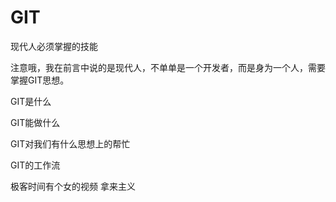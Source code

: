 # GIT
现代人必须掌握的技能

注意哦，我在前言中说的是现代人，不单单是一个开发者，而是身为一个人，需要掌握GIT思想。

GIT是什么

GIT能做什么

GIT对我们有什么思想上的帮忙

GIT的工作流

极客时间有个女的视频
拿来主义
